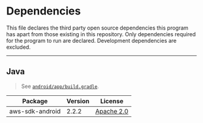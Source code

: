 # Dependencies

This file declares the third party open source dependencies this program has apart from those existing in this repository. Only dependencies required for the program to run are declared. Development dependencies are excluded.

* * *

## Java

> See [`android/app/build.gradle`](android/app/build.gradle).

Package              | Version | License
-------------------- | ------- | -------
aws-sdk-android      | 2.2.2   | [Apache 2.0](https://YOMPhub.com/aws/aws-sdk-android/blob/release_v2.2.2/LICENSE.txt)
